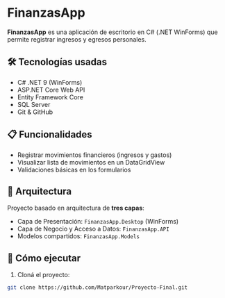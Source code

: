 # FinanzasApp

**FinanzasApp** es una aplicación de escritorio en C# (.NET WinForms) que permite registrar ingresos y egresos personales.

## 🛠️ Tecnologías usadas

- C# .NET 9 (WinForms)
- ASP.NET Core Web API
- Entity Framework Core
- SQL Server
- Git & GitHub

## 📋 Funcionalidades

- Registrar movimientos financieros (ingresos y gastos)
- Visualizar lista de movimientos en un DataGridView
- Validaciones básicas en los formularios

## 🧱 Arquitectura

Proyecto basado en arquitectura de **tres capas**:
- Capa de Presentación: `FinanzasApp.Desktop` (WinForms)
- Capa de Negocio y Acceso a Datos: `FinanzasApp.API`
- Modelos compartidos: `FinanzasApp.Models`

## 🚀 Cómo ejecutar

1. Cloná el proyecto:
```bash
git clone https://github.com/Matparkour/Proyecto-Final.git

